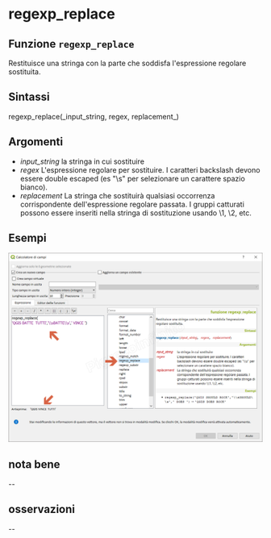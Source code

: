 # regexp\_replace

## Funzione `regexp_replace`

Restituisce una stringa con la parte che soddisfa l'espressione regolare sostituita.

## Sintassi

regexp_replace\(\_input\_string, regex, replacement_\)

## Argomenti

* _input\_string_ la stringa in cui sostituire
* _regex_ L'espressione regolare per sostituire. I caratteri backslash devono essere double escaped \(es "\s" per selezionare un carattere spazio bianco\).
* _replacement_ La stringa che sostituirà qualsiasi occorrenza corrispondente dell'espressione regolare passata. I gruppi catturati possono essere inseriti nella stringa di sostituzione usando \1, \2, etc.

## Esempi

![](../../../.gitbook/assets/regexp_replace1%20%281%29.png)

## nota bene

--

## osservazioni

--

